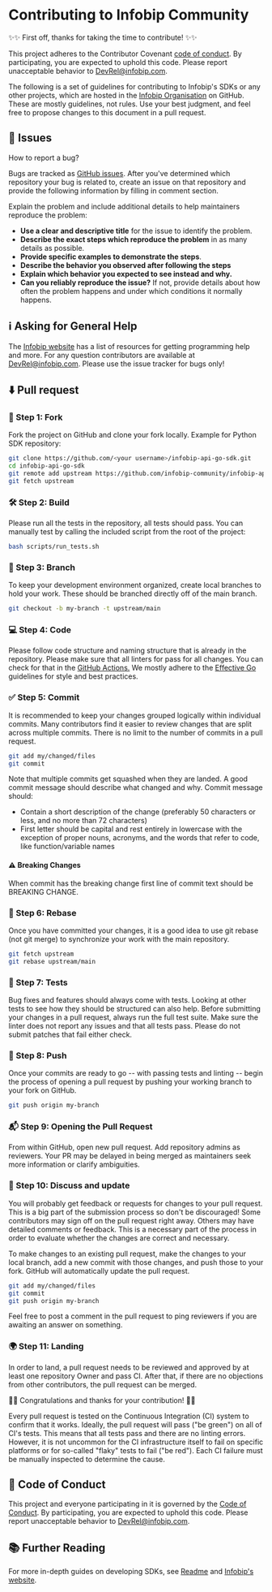 # Contributing to Infobip Community

✨✨ First off, thanks for taking the time to contribute! ✨✨

This project adheres to the Contributor Covenant [code of conduct](CODE_OF_CONDUCT.md). By participating,
you are expected to uphold this code. Please report unacceptable behavior to DevRel@infobip.com.

The following is a set of guidelines for contributing to Infobip's SDKs or any other projects,
which are hosted in the [Infobip Organisation](https://github.com/infobip-community)  on GitHub.
These are mostly guidelines, not rules. Use your best judgment,
and feel free to propose changes to this document in a pull request.

## 🚩 Issues
How to report a bug?

Bugs are tracked as [GitHub issues](https://docs.github.com/en/issues/tracking-your-work-with-issues/about-issues). After you've determined which repository your bug is related to,
create an issue on that repository and provide the following information by filling in comment section.

Explain the problem and include additional details to help maintainers reproduce the problem:
* **Use a clear and descriptive title** for the issue to identify the problem.
* **Describe the exact steps which reproduce the problem** in as many details as possible.
* **Provide specific examples to demonstrate the steps**.
* **Describe the behavior you observed after following the steps**
* **Explain which behavior you expected to see instead and why.**
* **Can you reliably reproduce the issue?** If not, provide details about how often the problem happens and under which conditions it normally happens.

## ℹ️ Asking for General Help

The [Infobip website](https://www.infobip.com/docs/api) has a list of resources for getting programming help and more.
For any question contributors are available at [DevRel@infobip.com](mailto:DevRel@infobip.com).
Please use the issue tracker for bugs only!

## ⬇️ Pull request

### 🍴 Step 1: Fork
Fork the project on GitHub and clone your fork locally.
Example for Python SDK repository:
```bash
git clone https://github.com/<your username>/infobip-api-go-sdk.git
cd infobip-api-go-sdk
git remote add upstream https://github.com/infobip-community/infobip-api-go-sdk.git
git fetch upstream
```
### 🛠️ Step 2: Build
Please run all the tests in the repository, all tests should pass.
You can manually test by calling the included script from the root of the project:
```bash
bash scripts/run_tests.sh
```

### 🌱 Step 3: Branch
To keep your development environment organized, create local branches to hold your work.
These should be branched directly off of the main branch.

```bash
git checkout -b my-branch -t upstream/main
```

### 💻 Step 4: Code
Please follow code structure and naming structure that is already in the repository.
Please make sure that all linters for pass for all changes. You can check for that in the [GitHub Actions.](https://github.com/infobip-community/infobip-api-go-sdk/actions)
We mostly adhere to the [Effective Go](https://go.dev/doc/effective_go) guidelines for style and best practices.

### ✅ Step 5: Commit
It is recommended to keep your changes grouped logically within individual commits.
Many contributors find it easier to review changes that are split across multiple commits.
There is no limit to the number of commits in a pull request.

```bash
git add my/changed/files
git commit
```

Note that multiple commits get squashed when they are landed.
A good commit message should describe what changed and why.
Commit message should:

* Contain a short description of the change (preferably 50 characters or less, and no more than 72 characters)
* First letter should be capital and rest entirely in lowercase with the exception of proper nouns, acronyms,
  and the words that refer to code, like function/variable names

#### ⚠️ Breaking Changes

When commit has the breaking change first line of commit text should be BREAKING CHANGE.

### 📌 Step 6: Rebase
Once you have committed your changes, it is a good idea to use git rebase (not git merge) to synchronize your work with the main repository.
```bash
git fetch upstream
git rebase upstream/main
```

### 🧪 Step 7: Tests
Bug fixes and features should always come with tests. Looking at other tests to see how they should be structured can also help.
Before submitting your changes in a pull request, always run the full test suite.
Make sure the linter does not report any issues and that all tests pass. Please do not submit patches that fail either check.

### 🚀 Step 8: Push
Once your commits are ready to go -- with passing tests and linting -- begin the process of opening a pull request by pushing your working branch to your fork on GitHub.
```bash
git push origin my-branch
```

### 📬 Step 9: Opening the Pull Request
From within GitHub, open new pull request. Add repository admins as reviewers.
Your PR may be delayed in being merged as maintainers seek more information or clarify ambiguities.

### 🤼 Step 10: Discuss and update
You will probably get feedback or requests for changes to your pull request.
This is a big part of the submission process so don't be discouraged!
Some contributors may sign off on the pull request right away.
Others may have detailed comments or feedback.
This is a necessary part of the process in order to evaluate whether the changes are correct and necessary.

To make changes to an existing pull request, make the changes to your local branch,
add a new commit with those changes, and push those to your fork. GitHub will automatically update the pull request.

```bash
git add my/changed/files
git commit
git push origin my-branch
```

Feel free to post a comment in the pull request to ping reviewers if you are awaiting an answer on something.

### 🌍 Step 11: Landing

In order to land, a pull request needs to be reviewed and approved by at least one repository Owner and pass CI.
After that, if there are no objections from other contributors, the pull request can be merged.

🎉🎊 Congratulations and thanks for your contribution! 🎊🎉

Every pull request is tested on the Continuous Integration (CI) system to confirm that it works.
Ideally, the pull request will pass ("be green") on all of CI's tests.
This means that all tests pass and there are no linting errors.
However, it is not uncommon for the CI infrastructure itself to fail on specific platforms or for so-called "flaky" tests to fail ("be red").
Each CI failure must be manually inspected to determine the cause.

## 📜 Code of Conduct

This project and everyone participating in it is governed by the [Code of Conduct](CODE_OF_CONDUCT.md).
By participating, you are expected to uphold this code.
Please report unacceptable behavior to [DevRel@infobip.com](mailto:DevRel@infobip.com).

## 📚 Further Reading

For more in-depth guides on developing SDKs, see
[Readme](README.md) and [Infobip's website](https://www.infobip.com/docs/api).